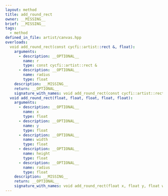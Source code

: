 ```yaml
---
layout: method
title: add_round_rect
owner: __MISSING__
brief: __MISSING__
tags:
  - method
defined_in_file: artist/canvas.hpp
overloads:
  void add_round_rect(const cycfi::artist::rect &, float):
    arguments:
      - description: __OPTIONAL__
        name: r
        type: const cycfi::artist::rect &
      - description: __OPTIONAL__
        name: radius
        type: float
    description: __MISSING__
    return: __OPTIONAL__
    signature_with_names: void add_round_rect(const cycfi::artist::rect & r, float radius)
  void add_round_rect(float, float, float, float, float):
    arguments:
      - description: __OPTIONAL__
        name: x
        type: float
      - description: __OPTIONAL__
        name: y
        type: float
      - description: __OPTIONAL__
        name: width
        type: float
      - description: __OPTIONAL__
        name: height
        type: float
      - description: __OPTIONAL__
        name: radius
        type: float
    description: __MISSING__
    return: __OPTIONAL__
    signature_with_names: void add_round_rect(float x, float y, float width, float height, float radius)
---
```

